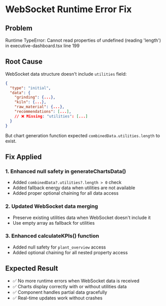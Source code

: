 # WebSocket Runtime Error Fix

## Problem
Runtime TypeError: Cannot read properties of undefined (reading 'length') in executive-dashboard.tsx line 199

## Root Cause
WebSocket data structure doesn't include `utilities` field:
```json
{
  "type": "initial",
  "data": {
    "grinding": {...},
    "kiln": {...},
    "raw_material": {...},
    "recommendations": [...],
    // ❌ Missing: "utilities": [...]
  }
}
```

But chart generation function expected `combinedData.utilities.length` to exist.

## Fix Applied

### 1. Enhanced null safety in generateChartsData()
- Added `combinedData?.utilities?.length > 0` check
- Added fallback energy data when utilities are not available
- Added proper optional chaining for all data access

### 2. Updated WebSocket data merging
- Preserve existing utilities data when WebSocket doesn't include it
- Use empty array as fallback for utilities

### 3. Enhanced calculateKPIs() function
- Added null safety for `plant_overview` access
- Added optional chaining for all nested property access

## Expected Result
- ✅ No more runtime errors when WebSocket data is received
- ✅ Charts display correctly with or without utilities data
- ✅ Component handles partial data gracefully
- ✅ Real-time updates work without crashes